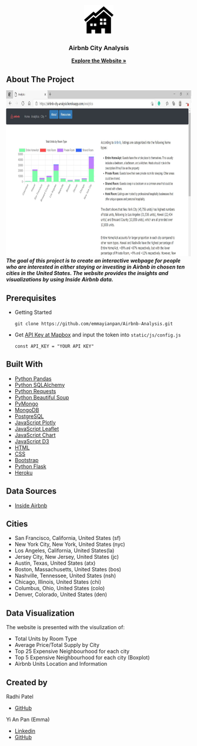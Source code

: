 <!-- PROJECT LOGO -->
<br />
<p align="center">
  <a href="https://airbnb-city-analysis.herokuapp.com/">
    <img src="static/image/icon.png" alt="Logo" width="80" height="80">
  </a>
  <h3 align="center">Airbnb City Analysis</h3>
  <p align="center">
    <a href="https://airbnb-city-analysis.herokuapp.com/"><strong>Explore the Website »</strong></a>
  </p>
</p>

## About The Project
<a href="https://airbnb-city-analysis.herokuapp.com/">
  <img src="static/image/screenshot.JPG" alt="Webpage Screenshot" width="900" height="450">
</a>
<br>
<strong><i> The goal of this project is to create an interactive webpage for people who are interested in either staying or investing in Airbnb in chosen ten cities in the United States. The website provides the insights and visualizations by using Inside Airbnb data. </i></strong>

## Prerequisites 
* Getting Started 
  ```
  git clone https://github.com/emmayianpan/Airbnb-Analysis.git
  ```
* Get [API Key at Mapbox](https://docs.mapbox.com/api/overview/) and input the token into `static/js/config.js` 
  ```
  const API_KEY = "YOUR API KEY"
  ```
  
## Built With
* [Python Pandas](https://pandas.pydata.org/) 
* [Python SQLAlchemy](https://www.sqlalchemy.org/) 
* [Python Requests](https://docs.python-requests.org/en/master/)
* [Python Beautiful Soup](https://pypi.org/project/beautifulsoup4/)
* [PyMongo](https://pymongo.readthedocs.io/en/stable/)
* [MongoDB](https://www.mongodb.com/2)
* [PostgreSQL](https://www.postgresql.org/) 
* [JavaScript Plotly](https://plotly.com/javascript/) 
* [JavaScript Leaflet](https://leafletjs.com/)
* [JavaScript Chart](https://www.chartjs.org/) 
* [JavaScript D3](https://d3js.org/) 
* [HTML](https://www.w3schools.com/html/)
* [CSS](https://www.w3schools.com/css/)
* [Bootstrap](https://getbootstrap.com/)
* [Python Flask](https://flask.palletsprojects.com/en/1.1.x/) 
* [Heroku](https://www.heroku.com/)

## Data Sources
* [Inside Airbnb](http://insideairbnb.com/)

## Cities
* San Francisco, California, United States (sf)
* New York City, New York, United States (nyc)
* Los Angeles, California, United States(la)
* Jersey City, New Jersey, United States (jc)
* Austin, Texas, United States (atx)
* Boston, Massachusetts, United States (bos)
* Nashville, Tennessee, United States (nsh)
* Chicago, Illinois, United States (chi)
* Columbus, Ohio, United States (colo)
* Denver, Colorado, United States (den)

## Data Visualization 
The website is presented with the visulization of: 
* Total Units by Room Type 
* Average Price/Total Supply by City 
* Top 25 Expensive Neighbourhood for each city 
* Top 5 Expensive Neighbourhood for each city (Boxplot)
* Airbnb Units Location and Information

## Created by 
Radhi Patel
* [GitHub](https://github.com/radhi630)

Yi An Pan (Emma)
* [Linkedin](https://www.linkedin.com/in/emmayianpan/) 
* [GitHub](https://github.com/emmayianpan)
